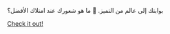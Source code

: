 بوابتك إلى عالم من التميز. 🎉 ما هو شعورك عند امتلاك الأفضل؟

[Check it out!](https://www.facebook.com/share/17TW2PL6Tj/)